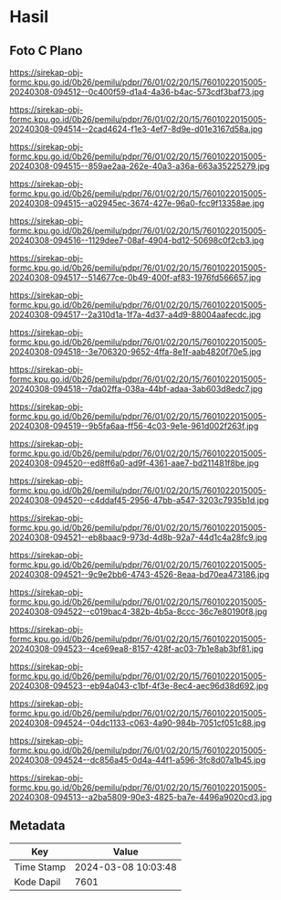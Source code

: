 # Hasil

## Foto C Plano

https://sirekap-obj-formc.kpu.go.id/0b26/pemilu/pdpr/76/01/02/20/15/7601022015005-20240308-094512--0c400f59-d1a4-4a36-b4ac-573cdf3baf73.jpg

https://sirekap-obj-formc.kpu.go.id/0b26/pemilu/pdpr/76/01/02/20/15/7601022015005-20240308-094514--2cad4624-f1e3-4ef7-8d9e-d01e3167d58a.jpg

https://sirekap-obj-formc.kpu.go.id/0b26/pemilu/pdpr/76/01/02/20/15/7601022015005-20240308-094515--859ae2aa-262e-40a3-a36a-663a35225279.jpg

https://sirekap-obj-formc.kpu.go.id/0b26/pemilu/pdpr/76/01/02/20/15/7601022015005-20240308-094515--a02945ec-3674-427e-96a0-fcc9f13358ae.jpg

https://sirekap-obj-formc.kpu.go.id/0b26/pemilu/pdpr/76/01/02/20/15/7601022015005-20240308-094516--1129dee7-08af-4904-bd12-50698c0f2cb3.jpg

https://sirekap-obj-formc.kpu.go.id/0b26/pemilu/pdpr/76/01/02/20/15/7601022015005-20240308-094517--514677ce-0b49-400f-af83-1976fd566657.jpg

https://sirekap-obj-formc.kpu.go.id/0b26/pemilu/pdpr/76/01/02/20/15/7601022015005-20240308-094517--2a310d1a-1f7a-4d37-a4d9-88004aafecdc.jpg

https://sirekap-obj-formc.kpu.go.id/0b26/pemilu/pdpr/76/01/02/20/15/7601022015005-20240308-094518--3e706320-9652-4ffa-8e1f-aab4820f70e5.jpg

https://sirekap-obj-formc.kpu.go.id/0b26/pemilu/pdpr/76/01/02/20/15/7601022015005-20240308-094518--7da02ffa-038a-44bf-adaa-3ab603d8edc7.jpg

https://sirekap-obj-formc.kpu.go.id/0b26/pemilu/pdpr/76/01/02/20/15/7601022015005-20240308-094519--9b5fa6aa-ff56-4c03-9e1e-961d002f263f.jpg

https://sirekap-obj-formc.kpu.go.id/0b26/pemilu/pdpr/76/01/02/20/15/7601022015005-20240308-094520--ed8ff6a0-ad9f-4361-aae7-bd211481f8be.jpg

https://sirekap-obj-formc.kpu.go.id/0b26/pemilu/pdpr/76/01/02/20/15/7601022015005-20240308-094520--c4ddaf45-2956-47bb-a547-3203c7935b1d.jpg

https://sirekap-obj-formc.kpu.go.id/0b26/pemilu/pdpr/76/01/02/20/15/7601022015005-20240308-094521--eb8baac9-973d-4d8b-92a7-44d1c4a28fc9.jpg

https://sirekap-obj-formc.kpu.go.id/0b26/pemilu/pdpr/76/01/02/20/15/7601022015005-20240308-094521--9c9e2bb6-4743-4526-8eaa-bd70ea473186.jpg

https://sirekap-obj-formc.kpu.go.id/0b26/pemilu/pdpr/76/01/02/20/15/7601022015005-20240308-094522--c019bac4-382b-4b5a-8ccc-36c7e80190f8.jpg

https://sirekap-obj-formc.kpu.go.id/0b26/pemilu/pdpr/76/01/02/20/15/7601022015005-20240308-094523--4ce69ea8-8157-428f-ac03-7b1e8ab3bf81.jpg

https://sirekap-obj-formc.kpu.go.id/0b26/pemilu/pdpr/76/01/02/20/15/7601022015005-20240308-094523--eb94a043-c1bf-4f3e-8ec4-aec96d38d692.jpg

https://sirekap-obj-formc.kpu.go.id/0b26/pemilu/pdpr/76/01/02/20/15/7601022015005-20240308-094524--04dc1133-c063-4a90-984b-7051cf051c88.jpg

https://sirekap-obj-formc.kpu.go.id/0b26/pemilu/pdpr/76/01/02/20/15/7601022015005-20240308-094524--dc856a45-0d4a-44f1-a596-3fc8d07a1b45.jpg

https://sirekap-obj-formc.kpu.go.id/0b26/pemilu/pdpr/76/01/02/20/15/7601022015005-20240308-094513--a2ba5809-90e3-4825-ba7e-4496a9020cd3.jpg


## Metadata

| Key        | Value               |
| ---------- | ------------------- |
| Time Stamp | 2024-03-08 10:03:48 |
| Kode Dapil | 7601                |



